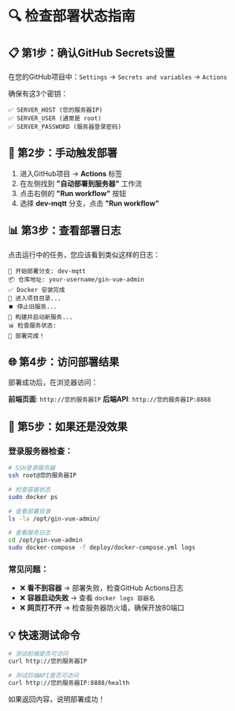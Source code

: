 # 🔍 检查部署状态指南

## 📋 第1步：确认GitHub Secrets设置

在您的GitHub项目中：`Settings` → `Secrets and variables` → `Actions`

确保有这3个密钥：
```
✅ SERVER_HOST (您的服务器IP)
✅ SERVER_USER (通常是 root)  
✅ SERVER_PASSWORD (服务器登录密码)
```

## 🚀 第2步：手动触发部署

1. 进入GitHub项目 → **Actions** 标签
2. 在左侧找到 **"自动部署到服务器"** 工作流
3. 点击右侧的 **"Run workflow"** 按钮
4. 选择 **dev-mqtt** 分支，点击 **"Run workflow"**

## 📊 第3步：查看部署日志

点击运行中的任务，您应该看到类似这样的日志：
```
🚀 开始部署分支: dev-mqtt
📦 仓库地址: your-username/gin-vue-admin
✅ Docker 安装完成
📁 进入项目目录...
⏹️ 停止旧服务...
🔨 构建并启动新服务...
📊 检查服务状态:
🎉 部署完成！
```

## 🌐 第4步：访问部署结果

部署成功后，在浏览器访问：

**前端页面**: `http://您的服务器IP`
**后端API**: `http://您的服务器IP:8888`

## 🐛 第5步：如果还是没效果

### 登录服务器检查：
```bash
# SSH登录服务器
ssh root@您的服务器IP

# 检查容器状态
sudo docker ps

# 查看部署目录
ls -la /opt/gin-vue-admin/

# 查看服务日志
cd /opt/gin-vue-admin
sudo docker-compose -f deploy/docker-compose.yml logs
```

### 常见问题：
- ❌ **看不到容器** → 部署失败，检查GitHub Actions日志
- ❌ **容器启动失败** → 查看 `docker logs 容器名`
- ❌ **网页打不开** → 检查服务器防火墙，确保开放80端口

## 💡 快速测试命令

```bash
# 测试前端是否可访问
curl http://您的服务器IP

# 测试后端API是否可访问  
curl http://您的服务器IP:8888/health
```

如果返回内容，说明部署成功！ 